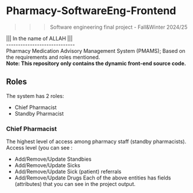 ﻿# Pharmacy-SoftwareEng-Frontend
>>> Software engineering final project - Fall&Winter 2024/25

||| In the name of ALLAH ||| <br />
----------------------------- <br />
Pharmacy Medication Advisory Management System (PMAMS); Based on the requirements and roles mentioned.<br />
**Note: This repository only contains the dynamic front-end source code.**

## Roles 

The system has 2 roles:
- Chief Pharmacist
- Standby Pharmacist

### Chief Pharmacist

The highest level of access among pharmacy staff (standby pharmacists).
Access level (you can see :
- Add/Remove/Update Standbies
- Add/Remove/Update Sicks
- Add/Remove/Update Sick (patient) referrals
- Add/Remove/Update Drugs
Each of the above entities has fields (attributes) that you can see in the project output.
